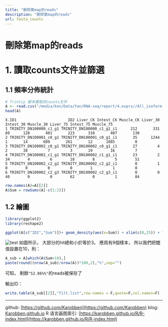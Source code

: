 ```yaml
---
title: "刪除第map的reads"
description: "刪除第map的reads"
url: fasta_counts
---
```

# 刪除第map的reads

# 1. 讀取counts文件並篩選

## 1.1 頻率分佈統計
```r
# Trintiy 腳本獲取的counts文件
A <- read.csv("/media/ken/Data/Yan/RNA-seq/report/4.exprs//All_isoform.COUNT.matrix.anno.xls",sep='\t')
head(A)
```
```
X.ID1                       ID2 Liver_CK Intest_CK Muscle_CK Liver_30 Intest_30 Muscle_30 Liver_75 Intest_75 Muscle_75
1 TRINITY_DN100000_c1_g1 TRINITY_DN100000_c1_g1_i1      212       331        89      128       401       223      310       407       130
2 TRINITY_DN100001_c0_g1 TRINITY_DN100001_c0_g1_i1       35      1244         1       14       609       261       12      1085         0
3 TRINITY_DN100002_c0_g1 TRINITY_DN100002_c0_g1_i1       27         4         2       38         7         3       19        16         7
4 TRINITY_DN100002_c1_g1 TRINITY_DN100002_c1_g1_i1       23         2        34        4         6        18        8         5        51
5 TRINITY_DN100002_c2_g2 TRINITY_DN100002_c2_g2_i1        0         1         0        0         0         0        1         1         0
6 TRINITY_DN100002_c2_g3 TRINITY_DN100002_c2_g3_i1        0         0        40        0         0        62        0         1        84
```
```r
row.names(A)=A[[2]]
A$Sum = rowSums(A[-c(1:2)])
```

## 1.2 繪圖
```r
library(ggplot2)
library(reshape2)

ggplot(A[c("ID2","Sum")])+ geom_density(aes(x=Sum)) + xlim(c(0,25)) + theme_linedraw()
```
![test](https://i.loli.net/2020/06/10/Chmd1WI8z3TFjfX.png)
如圖所示， 大部分的hit總和小於等於3。
應爲有9個樣本， 所以我們把閾值設置在10，則：
```r
A_sub = A[which(A$Sum>10),]
paste(round((nrow(A_sub)/nrow(A))*100,2),"%",sep="")
```
可知， 剩餘`"52.86%%"`的reads被保存了

輸出ID：
```r
write.table(A_sub[[2]],"filt.list",row.names = F,quote=F,col.names=F)
```

---
github: [https://github.com/Karobben](https://github.com/Karobben)
blog: [Karobben.github.io](http://Karobben.github.io)
R 语言画图索引: [https://karobben.github.io/R/R-index.html](https://karobben.github.io/R/R-index.html)
